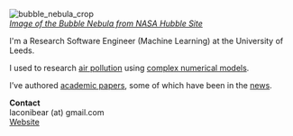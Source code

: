 ![bubble_nebula_crop](https://user-images.githubusercontent.com/19871268/126072455-01018bc8-633f-4b50-a6e6-dadfbbc073a2.jpg)  
[*Image of the Bubble Nebula from NASA Hubble Site*](https://hubblesite.org/contents/media/images/2016/13/3725-Image.html)  

I'm a Research Software Engineer (Machine Learning) at the University of Leeds.  

I used to research [air pollution](https://www.lukeconibear.com/airpollution.html) using [complex numerical models](https://www.lukeconibear.com/software.html).

I’ve authored [academic papers](https://www.lukeconibear.com/publications.html), some of which have been in the [news](https://www.lukeconibear.com/news.html).

**Contact**  
laconibear (at) gmail.com  
[Website](https://www.lukeconibear.com/)  
